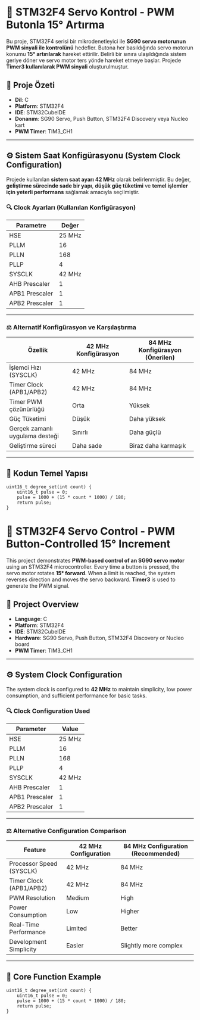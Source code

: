 # 🚀 STM32F4 Servo Kontrol - PWM Butonla 15° Artırma

Bu proje, STM32F4 serisi bir mikrodenetleyici ile **SG90 servo motorunun PWM sinyali ile kontrolünü** hedefler. Butona her basıldığında servo motorun konumu **15° artırılarak** hareket ettirilir. Belirli bir sınıra ulaşıldığında sistem geriye döner ve servo motor ters yönde hareket etmeye başlar. Projede **Timer3 kullanılarak PWM sinyali** oluşturulmuştur.

## 🧠 Proje Özeti

- **Dil**: C
- **Platform**: STM32F4
- **IDE**: STM32CubeIDE
- **Donanım**: SG90 Servo, Push Button, STM32F4 Discovery veya Nucleo kart
- **PWM Timer**: TIM3_CH1

---

## ⚙️ Sistem Saat Konfigürasyonu (System Clock Configuration)

Projede kullanılan **sistem saat ayarı 42 MHz** olarak belirlenmiştir. Bu değer, **geliştirme sürecinde sade bir yapı**, **düşük güç tüketimi** ve **temel işlemler için yeterli performans** sağlamak amacıyla seçilmiştir.

### 🔍 Clock Ayarları (Kullanılan Konfigürasyon)
| Parametre         | Değer     |
|-------------------|-----------|
| HSE               | 25 MHz    |
| PLLM              | 16        |
| PLLN              | 168       |
| PLLP              | 4         |
| SYSCLK            | 42 MHz    |
| AHB Prescaler     | 1         |
| APB1 Prescaler    | 1         |
| APB2 Prescaler    | 1         |

---

### ⚖️ Alternatif Konfigürasyon ve Karşılaştırma

| Özellik                         | 42 MHz Konfigürasyon            | 84 MHz Konfigürasyon (Önerilen)  |
|----------------------------------|----------------------------------|-----------------------------------|
| İşlemci Hızı (SYSCLK)            | 42 MHz                          | 84 MHz                            |
| Timer Clock (APB1/APB2)          | 42 MHz                          | 84 MHz                            |
| Timer PWM çözünürlüğü           | Orta                            | Yüksek                            |
| Güç Tüketimi                     | Düşük                           | Daha yüksek                       |
| Gerçek zamanlı uygulama desteği | Sınırlı                         | Daha güçlü                        |
| Geliştirme süreci                | Daha sade                       | Biraz daha karmaşık               |

---

## 🔧 Kodun Temel Yapısı

```
uint16_t degree_set(int count) {
    uint16_t pulse = 0;
    pulse = 1000 + (15 * count * 1000) / 180;
    return pulse;
}
```
# 🚀 STM32F4 Servo Control - PWM Button-Controlled 15° Increment

This project demonstrates **PWM-based control of an SG90 servo motor** using an STM32F4 microcontroller. Every time a button is pressed, the servo motor rotates **15° forward**. When a limit is reached, the system reverses direction and moves the servo backward. **Timer3** is used to generate the PWM signal.

## 🧠 Project Overview

- **Language**: C  
- **Platform**: STM32F4  
- **IDE**: STM32CubeIDE  
- **Hardware**: SG90 Servo, Push Button, STM32F4 Discovery or Nucleo board  
- **PWM Timer**: TIM3_CH1  

---

## ⚙️ System Clock Configuration

The system clock is configured to **42 MHz** to maintain simplicity, low power consumption, and sufficient performance for basic tasks.

### 🔍 Clock Configuration Used

| Parameter         | Value     |
|-------------------|-----------|
| HSE               | 25 MHz    |
| PLLM              | 16        |
| PLLN              | 168       |
| PLLP              | 4         |
| SYSCLK            | 42 MHz    |
| AHB Prescaler     | 1         |
| APB1 Prescaler    | 1         |
| APB2 Prescaler    | 1         |

---

### ⚖️ Alternative Configuration Comparison

| Feature                        | 42 MHz Configuration        | 84 MHz Configuration (Recommended) |
|-------------------------------|-----------------------------|------------------------------------|
| Processor Speed (SYSCLK)      | 42 MHz                      | 84 MHz                             |
| Timer Clock (APB1/APB2)       | 42 MHz                      | 84 MHz                             |
| PWM Resolution                | Medium                      | High                               |
| Power Consumption             | Low                         | Higher                             |
| Real-Time Performance         | Limited                     | Better                             |
| Development Simplicity        | Easier                      | Slightly more complex              |

---

## 🔧 Core Function Example

```
uint16_t degree_set(int count) {
    uint16_t pulse = 0;
    pulse = 1000 + (15 * count * 1000) / 180;
    return pulse;
}


